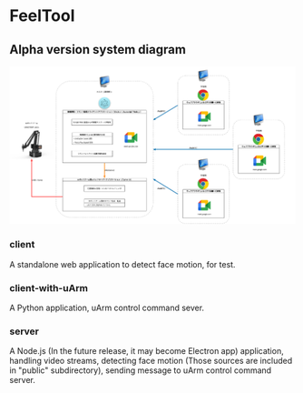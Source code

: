 # FeelTool

## Alpha version system diagram

![diagram alpha-1](./docs/alpha-1_diagram_bg_white.png)

### client

A standalone web application to detect face motion, for test.

### client-with-uArm

A Python application, uArm control command sever.

### server

A Node.js (In the future release, it may become Electron app) application, handling video streams,  detecting face motion (Those sources are included in "public" subdirectory), sending message to uArm control command server.
